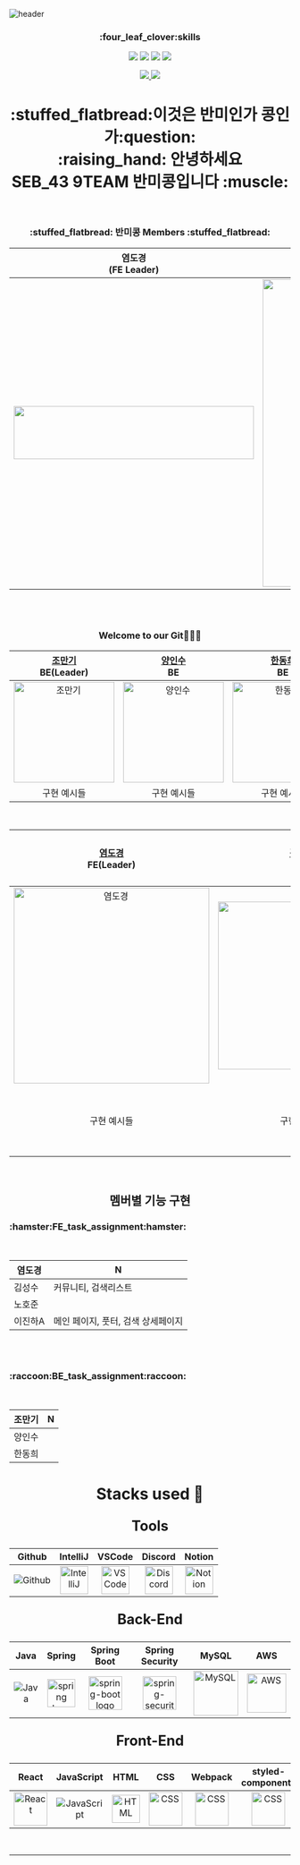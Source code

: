 ![header](https://capsule-render.vercel.app/api?type=waving&color=auto&height=300&section=header&text=반미콩%20&fontSize=75)

<div align="center">
	<h3>:four_leaf_clover:skills</h3>
	<img src="https://img.shields.io/badge/Javascript-F7DF1E?style=flat&logo=Javascript&logoColor=white" />
	<img src="https://img.shields.io/badge/HTML5-E34F26?style=flat&logo=HTML5&logoColor=white" />
	<img src="https://img.shields.io/badge/CSS3-1572B6?style=flat&logo=CSS3&logoColor=white" />
	<img src="https://img.shields.io/badge/React-61DAFB?style=flat&logo=React&logoColor=white"/>
</div>

<p align='center'>
  <a href="https://github.com/codestates-seb/seb43_main_009/issues">
    <img src="https://img.shields.io/badge/IDEA%20ISSUE%20-%23F7DF1E.svg?&style=for-the-badge&&logoColor=white"/>
  </a>
  
  <a href="#demo">
    <img src="https://img.shields.io/badge/DEMO%20(not%20yet)%20-%234FC08D.svg?&style=for-the-badge&&logoColor=white"/>
  </a>
</p>

<div align="center">
<h1>:stuffed_flatbread:이것은 반미인가 콩인가:question: <br>:raising_hand: 안녕하세요  <br> SEB_43 9TEAM 반미콩입니다 :muscle:</h1>
</div>

<br>

<div align="center">
<h3>:stuffed_flatbread: 반미콩 Members :stuffed_flatbread:</h3>

|염도경<br>(FE Leader)|김성수<br>(FE)|노호준<br>(FE)|이진하A<br>(FE)|조만기<br>(BE Leader)|양인수<br>(BE)|한동희<br>(BE)|
|---|---|---|---|---|---|---|
|<img width="430px" height="95px" src="https://user-images.githubusercontent.com/82639552/235307158-1cb6146d-53a1-4c06-9f8e-9ab3b6557199.jpg"/>|<img width="550px" src="https://user-images.githubusercontent.com/82639552/235307301-f1f52c06-781b-43ff-9493-d9e69c7ea118.jpg"/>|<img width="550px" src="https://user-images.githubusercontent.com/82639552/235307316-087601a2-bf93-4bf3-a7b1-b128243ef242.jpg"/>|<img width="550px" src="https://user-images.githubusercontent.com/82639552/235307329-5a37c265-ec9d-4a63-acd3-e3d5f69068b0.jpg"/>|<img width="430px" src="https://user-images.githubusercontent.com/82639552/235307385-877084c4-1a4d-4b61-9c2c-eec712e6bb3e.jpg"/>|<img width="500px" src="https://user-images.githubusercontent.com/82639552/235307351-71145bf5-c902-434b-90e3-9563385b9c71.jpg"/>|<img width="500px" src="https://user-images.githubusercontent.com/82639552/235307360-cd8e5f1d-ee0c-4295-bad2-278d072ccd5e.jpg"/>|
  

</div>


<br>
<br>

<div align="center">
    <h3>Welcome to our Git👨‍👦‍👦</h3>
<table>
  <thead>
    <tr>
      <th align="center"> <a href="https://github.com/Sniij"> 조만기 </a> <br/>BE(Leader)</th>
      <th align="center"> <a href="https://github.com/insooY"> 양인수 </a> <br/>BE</th>
      <th align="center"> <a href="https://github.com/Sniij"> 한동희 </a> <br/>BE</th>
    </tr>
  </thead>
  <tbody>
    <tr>
      <td align="center"><img src="https://i.namu.wiki/i/hPndVO91vVA0x1c0Vb4ELrqyJ2vtV3aXxsdbCENJlBR9cHjKBsXnJqEUoDouNGuiH9pZt11XfrOQ-F1oz-hdWA.webp" alt="조만기" width="180"></td>
      <td align="center"><img src="https://avatars.githubusercontent.com/u/120349578?v=4" alt="양인수" width="180"></td>
      <td align="center"><img src="https://avatars.githubusercontent.com/u/119929608?v=4" alt="한동희" width="180"></td>
    </tr>
    <tr>
      <td align="center">구현 예시들</td>
      <td align="center">구현 예시들</td>
      <td align="center">구현 예시들</td>
    </tr>
  </tbody>
</table>

<br>

<table>
  <thead>
    <tr>
      <th align="center"> <a href="https://github.com/yeomdogyeong"> 염도경 </a> <br/>FE(Leader)</th>
      <th align="center"> <a href="https://github.com/ggggggggithub"> 김성수 </a> <br/>FE</th>
      <th align="center"> <a href="https://github.com/nowaveosu"> 노호준 </a> <br/>FE</th>
      <th align="center"> <a href="https://github.com/wlsljh0516"> 이진하 </a> <br/>FE</th>
    </tr>
  </thead>
  <tbody>
    <tr>
      <td align="center"><img src="https://avatars.githubusercontent.com/u/82639552?v=4" alt="염도경" width="350"></td>
      <td align="center"><img src="https://cdn.pixabay.com/photo/2014/10/04/22/29/monkey-474147_960_720.png" alt="김성수" width="300"></td>
      <td align="center"><img src="https://avatars.githubusercontent.com/u/82007474?v=4" alt="노호준" style="max-width: 100%"></td>
      <td align="center"><img src="https://avatars.githubusercontent.com/u/66173718?v=4" alt="이진하" style="max-width: 100%"></td>
    </tr>
    <tr>
      <td align="center">구현 예시들</td>
      <td align="center">구현 예시들</td>
      <td align="center">구현 예시들</td>
      <td align="center">구현 예시들</td>
    </tr>
  </tbody>
</table>

</div>

<br>

<div align="center">

 <h2>멤버별 기능 구현</h2>
</div>

<h3>:hamster:FE_task_assignment:hamster:</h3>
<br>
  
|염도경|N|
|---|---|
|김성수|커뮤니티, 검색리스트|
|노호준||
|이진하A|메인 페이지, 풋터, 검색 상세페이지|

<br><br>


<h3>:raccoon:BE_task_assignment:raccoon:</h3>
<br>

|조만기|N|
|---|---|
|양인수||
|한동희||

  </div>
  
<div align="center">
  
<div align="center">
    <h1>Stacks used 🛒</h1>
    <p style="font-weight: bold; font-size:25px">Tools</p>
<table>
  <thead>
    <tr>
      <th align="center"> Github </th>
      <th align="center"> IntelliJ </th>
      <th align="center"> VSCode </th>
      <th align="center"> Discord </th>
      <th align="center"> Notion </th>
    </tr>
  </thead>
  <tbody>
    <tr>
      <td align="center"> <img alt="Github" src="https://simpleicons.org/icons/github.svg" style="max-width: 100%"/> </td>
      <td align="center"> <img alt="IntelliJ" src="https://simpleicons.org/icons/intellijidea.svg" width="50" > </td>
      <td align="center"> <img alt="VSCode" src="https://simpleicons.org/icons/visualstudiocode.svg" width="50"> </td>
      <td align="center"> <img alt="Discord" src="https://simpleicons.org/icons/discord.svg" width="50"></td>
      <td align="center"> <img alt="Notion" src="https://simpleicons.org/icons/notion.svg" width="50"> </td>
    </tr>
  </tbody>
</table>
    <p style="font-weight: bold; font-size:25px">Back-End</p>
<table>
  <thead>
    <tr>
      <th align="center"> Java </th>
      <th align="center"> Spring </th>
      <th align="center"> Spring Boot </th>
      <th align="center"> Spring Security </th>
      <th align="center"> MySQL </th>
      <th align="center"> AWS </th>
    </tr>
  </thead>
  <tbody>
    <tr>
      <td align="center"> <img  alt="Java" src="https://techstack-generator.vercel.app/java-icon.svg" style="max-width: 100%"/> </td>
      <td align="center"> <img alt="spring logo" src="https://simpleicons.org/icons/spring.svg" width="50" > </td>
      <td align="center"> <img alt="spring-boot logo" src="https://simpleicons.org/icons/springboot.svg" width="60"> </td>
      <td align="center"> <img alt="spring-security logo" src="https://simpleicons.org/icons/springsecurity.svg" width="60"></td>
      <td align="center"> <img alt="MySQL" src="https://simpleicons.org/icons/mysql.svg" width="80"> </td>
      <td align="center"> <img alt="AWS" src="https://simpleicons.org/icons/amazonaws.svg" width="70"> </td>
    </tr>
  </tbody>
</table>
    <p style="font-weight: bold; font-size:25px">Front-End</p>
<table>
  <thead>
    <tr>
      <th align="center"> React </th>
      <th align="center"> JavaScript </th>
      <th align="center"> HTML </th>
      <th align="center"> CSS </th>
        <th align="center"> Webpack </th>
	 <th align="center"> styled-components </th>
	 <th align="center"> Redux </th>
    </tr>
  </thead>
  <tbody>
    <tr>      
      <td align="center"> <img alt="React" src="https://simpleicons.org/icons/react.svg" width="60"></td>
      <td align="center"> <img alt="JavaScript" src="https://simpleicons.org/icons/javascript.svg" style="max-width: 100%"/> </td>
      <td align="center"> <img alt="HTML" src="https://simpleicons.org/icons/html5.svg" width="50" > </td>
      <td align="center"> <img alt="CSS" src="https://simpleicons.org/icons/css3.svg" width="60"> </td>
      <td align="center"> <img alt="CSS" src="https://simpleicons.org/icons/webpack.svg" width="60"> </td>
       <td align="center"> <img alt="CSS" src="https://simpleicons.org/icons/styledcomponents.svg" width="60"> </td>
        <td align="center"> <img alt="CSS" src="https://simpleicons.org/icons/redux.svg" width="60"> </td>
    </tr>
  </tbody>
</table>

</div>

<br>

---
<br>


